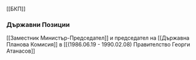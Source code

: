 [[БКП]]

### Държавни Позиции
[[Заместник Министър-Председател]] и председател на [[Държавна Планова Комисия]] в [[(1986.06.19 - 1990.02.08) Правителство Георги Атанасов]]